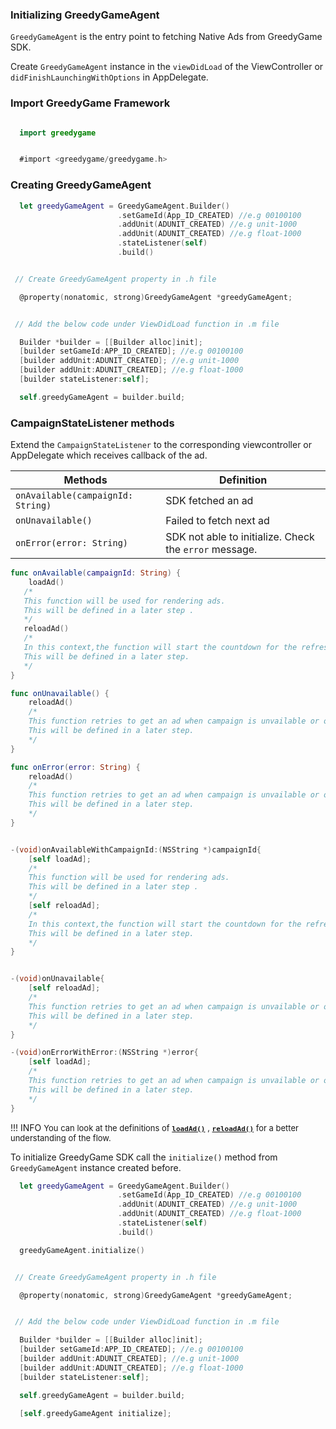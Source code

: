 ### **Initializing GreedyGameAgent**

`GreedyGameAgent` is the entry point to fetching Native Ads from GreedyGame SDK. 

Create `GreedyGameAgent` instance in the `viewDidLoad` of the ViewController or `didFinishLaunchingWithOptions` in AppDelegate.

### **Import GreedyGame Framework**

```Swift tab=

  import greedygame

```

```Objective-c tab="Objective - C"

  #import <greedygame/greedygame.h>

```

### **Creating GreedyGameAgent**

```Swift tab=
  let greedyGameAgent = GreedyGameAgent.Builder()
                       	.setGameId(App_ID_CREATED) //e.g 00100100
                        .addUnit(ADUNIT_CREATED) //e.g unit-1000
                      	.addUnit(ADUNIT_CREATED) //e.g float-1000
                        .stateListener(self)
                      	.build()
```

```Objective-c tab="Objective - C"

 // Create GreedyGameAgent property in .h file

  @property(nonatomic, strong)GreedyGameAgent *greedyGameAgent;


 // Add the below code under ViewDidLoad function in .m file

  Builder *builder = [[Builder alloc]init];
  [builder setGameId:APP_ID_CREATED]; //e.g 00100100
  [builder addUnit:ADUNIT_CREATED]; //e.g unit-1000
  [builder addUnit:ADUNIT_CREATED]; //e.g float-1000
  [builder stateListener:self];

  self.greedyGameAgent = builder.build;
```

### **CampaignStateListener methods**

Extend the `CampaignStateListener` to the corresponding viewcontroller or AppDelegate which receives callback of the ad.


| Methods      | Definition                                      |
| ------------ | ----------------------------------------------- |
| `onAvailable(campaignId: String)`  | SDK fetched an ad|
| `onUnavailable()`    | Failed to fetch next ad                          |
| `onError(error: String)`     | SDK not able to initialize. Check the `error` message.|


```Swift tab=
func onAvailable(campaignId: String) {
    loadAd()
   /*
   This function will be used for rendering ads.
   This will be defined in a later step .
   */
   reloadAd()
   /*
   In this context,the function will start the countdown for the refresh call, to fetch new ads.
   This will be defined in a later step.
   */
}

func onUnavailable() {
    reloadAd()
    /*
    This function retries to get an ad when campaign is unvailable or onError.
    This will be defined in a later step.
    */
}

func onError(error: String) {
    reloadAd()
    /*
    This function retries to get an ad when campaign is unvailable or onError.
    This will be defined in a later step.
    */
}
```

```Objective-c tab=

-(void)onAvailableWithCampaignId:(NSString *)campaignId{
    [self loadAd];
    /*
    This function will be used for rendering ads.
    This will be defined in a later step .
    */
    [self reloadAd];
    /*
    In this context,the function will start the countdown for the refresh call, to fetch new ads.
    This will be defined in a later step.
    */
}


-(void)onUnavailable{
    [self reloadAd];
    /*
    This function retries to get an ad when campaign is unvailable or onError.
    This will be defined in a later step.
    */
}

-(void)onErrorWithError:(NSString *)error{
    [self loadAd];
    /*
    This function retries to get an ad when campaign is unvailable or onError.
    This will be defined in a later step.
    */
}
```

!!! INFO
    <font size="2.5">You can look at the definitions of  **[`loadAd()`](ios-rendering-ads.md#implementation-of-rendering-code)** , **[`reloadAd()`](ios-refresh-ads.md)** for a better understanding of the flow.</font>

To initialize GreedyGame SDK call the `initialize()` method from `GreedyGameAgent` instance created before.

```Swift tab= hl_lines="8"
  let greedyGameAgent = GreedyGameAgent.Builder()
                        .setGameId(App_ID_CREATED) //e.g 00100100
                        .addUnit(ADUNIT_CREATED) //e.g unit-1000
                        .addUnit(ADUNIT_CREATED) //e.g float-1000
                        .stateListener(self)
                        .build()

  greedyGameAgent.initialize()
```

```Objective-c tab= hl_lines="16"

 // Create GreedyGameAgent property in .h file

  @property(nonatomic, strong)GreedyGameAgent *greedyGameAgent;


 // Add the below code under ViewDidLoad function in .m file

  Builder *builder = [[Builder alloc]init];
  [builder setGameId:APP_ID_CREATED]; //e.g 00100100
  [builder addUnit:ADUNIT_CREATED]; //e.g unit-1000
  [builder addUnit:ADUNIT_CREATED]; //e.g float-1000
  [builder stateListener:self];

  self.greedyGameAgent = builder.build;

  [self.greedyGameAgent initialize];
```



